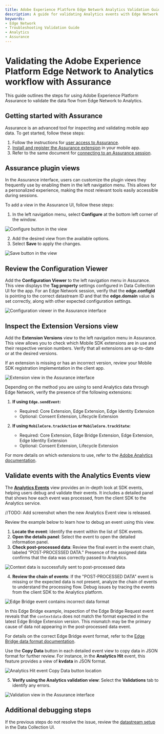 ```yaml
---
title: Adobe Experience Platform Edge Network Analytics Validation Guide
description: A guide for validating Analytics events with Edge Network
keywords:
- Edge Network
- Troubleshooting Validation Guide
- Analytics
- Assurance
---
```


# Validating the Adobe Experience Platform Edge Network to Analytics workflow with Assurance

This guide outlines the steps for using Adobe Experience Platform Assurance to validate the data flow from Edge Network to Analytics.

## Getting started with Assurance

Assurance is an advanced tool for inspecting and validating mobile app data. To get started, follow these steps:

1. Follow the instructions for [user access to Assurance](https://experienceleague.adobe.com/docs/experience-platform/assurance/user-access.html).
2. [Install and register the Assurance extension](../../home/base/assurance/index.md) in your mobile app.
3. Refer to the same document for [connecting to an Assurance session](../../home/base/assurance/index.md#connect-to-an-assurance-session).

## Assurance plugin views

In the Assurance interface, users can customize the plugin views they frequently use by enabling them in the left navigation menu. This allows for a personalized experience, making the most relevant tools easily accessible during sessions.

To add a view in the Assurance UI, follow these steps:

1. In the left navigation menu, select **Configure** at the bottom left corner of the window.

![Configure button in the view](../assets/validation/configure-button.png)

2. Add the desired view from the available options.
3. Select **Save** to apply the changes.

![Save button in the view](../assets/validation/save-button.png)

## Review the Configuration Viewer

Add the **Configuration Viewer** to the left navigation menu in Assurance. This view displays the **Tag property** settings configured in Data Collection UI for the app. For an Edge Network session, verify that the **edge.configId** is pointing to the correct datastream ID and that the **edge.domain** value is set correctly, along with other expected configuration settings.

![Configuration viewer in the Assurance interface](../assets/validation/configuration-view.png)

## Inspect the Extension Versions view

Add the **Extension Versions** view to the left navigation menu in Assurance. This view allows you to check which Mobile SDK extensions are in use and their respective version numbers. Verify that all extensions are up-to-date or at the desired versions. 

If an extension is missing or has an incorrect version, review your Mobile SDK registration implementation in the client app.

![Extension view in the Assurance interface](../assets/validation/extension-view.png)

Depending on the method you are using to send Analytics data through Edge Network, verify the presence of the following extensions:

1. **If using `Edge.sendEvent`:**

   * Required: Core Extension, Edge Extension, Edge Identity Extension
   * Optional: Consent Extension, Lifecycle Extension

2. **If using `MobileCore.trackAction` or `MobileCore.trackState`:**

   * Required: Core Extension, Edge Bridge Extension, Edge Extension, Edge Identity Extension
   * Optional: Consent Extension, Lifecycle Extension

For more details on which extensions to use, refer to the [Adobe Analytics documentation](https://developer.adobe.com/client-sdks/solution/adobe-analytics/migrate-to-edge-network/).

## Validate events with the Analytics Events view

The [**Analytics Events**](https://experienceleague.adobe.com/en/docs/experience-platform/assurance/view/adobe-analytics-edge) view provides an in-depth look at SDK events, helping users debug and validate their events. It includes a detailed panel that shows how each event was processed, from the client SDK to the Analytics service.

//TODO: Add screenshot when the new Analytics Event view is released.

Review the example below to learn how to debug an event using this view.

1. **Locate the event**: Identify the event within the list of SDK events.
2. **Open the details panel**: Select the event to open the detailed information panel.
3. **Check post-processed data**: Review the final event in the event chain, labeled "POST-PROCESSED DATA." Presence of the assigned data confirms that the data was correctly passed to Analytics.

![Context data is successfully sent to post-processed data](../assets/validation/edge-bridge-success.png)

4. **Review the chain of events**: If the "POST-PROCESSED DATA" event is missing or the expected data is not present, analyze the chain of events to understand the processing flow. Debug issues by tracing the events from the client SDK to the Analytics platform.

![Edge Bridge event contains incorrect data format](../assets/validation/edge-bridge-fail.png)

In this Edge Bridge example, inspection of the Edge Bridge Request event reveals that the `contextdata` does not match the format expected in the latest Edge Bridge Extension version. This mismatch may be the primary cause of data not appearing in the post-processed data event.

For details on the correct Edge Bridge event format, refer to the [Edge Bridge data format documentation](https://github.com/adobe/aepsdk-edgebridge-ios/blob/main/Documentation/data-format.md#examples).

Use the **Copy Data** button in each detailed event view to copy data in JSON format for further review. For instance, in the **Analytics Hit** event, this feature provides a view of **kvdata** in JSON format.

![Analytics Hit event Copy Data button location](../assets/validation/analytics-hit-copy-data.png)

5. **Verify using the Analytics validation view**: Select the **Validations** tab to identify any errors.

![Validation view in the Assurance interface](../assets/validation/analytics-event-validations.png)

## Additional debugging steps

If the previous steps do not resolve the issue, review the [datastream setup](https://github.com/adobe/aepsdk-edge-ios/blob/main/Documentation/Tutorials/edge-send-event-tutorial.md#2-create-a-datastream) in the Data Collection UI.